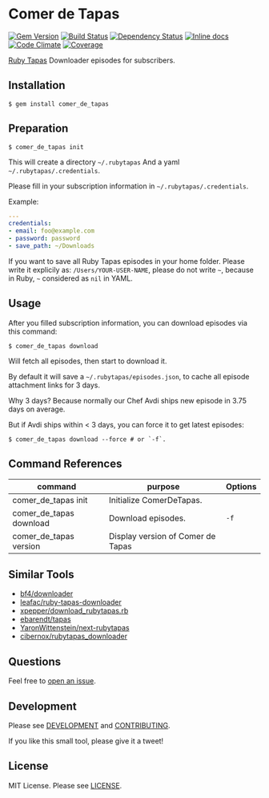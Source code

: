 Comer de Tapas
==============

[![Gem Version](http://img.shields.io/gem/v/comer_de_tapas.svg)][gem]
[![Build Status](https://travis-ci.org/JuanitoFatas/comer_de_tapas.svg)][travis]
[![Dependency Status](https://gemnasium.com/JuanitoFatas/comer_de_tapas.svg)][gemnasium]
[![Inline docs ](http://inch-ci.org/github/juanitofatas/comer_de_tapas.svg)][docs]
[![Code Climate](https://codeclimate.com/github/JuanitoFatas/comer_de_tapas.svg)][codeclimate]
[![Coverage](https://codeclimate.com/github/JuanitoFatas/comer_de_tapas/coverage.svg)][coverage]

[gem]: https://rubygems.org/gems/comer_de_tapas
[travis]: https://travis-ci.org/JuanitoFatas/comer_de_tapas
[gemnasium]: https://gemnasium.com/JuanitoFatas/comer_de_tapas
[docs]: http://inch-ci.org/github/juanitofatas/comer_de_tapas
[codeclimate]: https://codeclimate.com/github/JuanitoFatas/comer_de_tapas
[coverage]: https://codeclimate.com/github/JuanitoFatas/comer_de_tapas

[Ruby Tapas](http://www.rubytapas.com/) Downloader episodes for subscribers.

Installation
------------

    $ gem install comer_de_tapas

Preparation
-----------

    $ comer_de_tapas init

This will create a directory `~/.rubytapas` And a yaml `~/.rubytapas/.credentials`.

Please fill in your subscription information in `~/.rubytapas/.credentials`.

Example:

```yaml
---
credentials:
- email: foo@example.com
- password: password
- save_path: ~/Downloads
```

If you want to save all Ruby Tapas episodes in your home folder. Please write it explicily as: `/Users/YOUR-USER-NAME`, please do not write `~`, because in Ruby, `~` considered as `nil` in YAML.

Usage
-----

After you filled subscription information, you can download episodes via this command:

    $ comer_de_tapas download

Will fetch all episodes, then start to download it.

By default it will save a `~/.rubytapas/episodes.json`, to cache all episode attachment links for 3 days.

Why 3 days? Because normally our Chef Avdi ships new episode in 3.75 days on average.

But if Avdi ships within < 3 days, you can force it to get latest episodes:

    $ comer_de_tapas download --force # or `-f`.

Command References
------------------

| command                       | purpose                           | Options |
| ----------------------------- | ----------------------------------|---------|
| comer_de_tapas init           | Initialize ComerDeTapas.          |         |
| comer_de_tapas download       | Download episodes.                | `-f`    |
| comer_de_tapas version        | Display version of Comer de Tapas |         |

Similar Tools
-------------

* [bf4/downloader](https://github.com/bf4/downloader)
* [leafac/ruby-tapas-downloader](https://github.com/leafac/ruby-tapas-downloader)
* [xpepper/download_rubytapas.rb](https://gist.github.com/xpepper/5872399)
* [ebarendt/tapas](https://github.com/ebarendt/tapas)
* [YaronWittenstein/next-rubytapas](https://github.com/YaronWittenstein/next-rubytapas)
* [cibernox/rubytapas_downloader](https://github.com/cibernox/rubytapas_downloader)

Questions
---------

Feel free to [open an issue](https://github.com/juanitofatas/comer_de_tapas/issues/new).

Development
-----------

Please see [DEVELOPMENT](/DEVELOPMENT.md) and [CONTRIBUTING](/CONTRIBUTING.md).

If you like this small tool, please give it a tweet!

License
-------

MIT License. Please see [LICENSE](/LICENSE).
